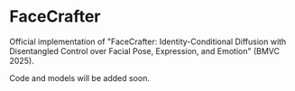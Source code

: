 # FaceCrafter
Official implementation of "FaceCrafter: Identity-Conditional Diffusion with Disentangled Control over Facial Pose, Expression, and Emotion" (BMVC 2025).  

Code and models will be added soon.
